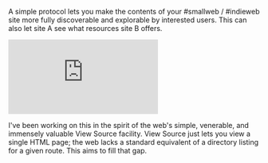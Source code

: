 A simple protocol lets you make the contents of your #smallweb / #indieweb site more fully discoverable and explorable by interested users. This can also let site A see what resources site B offers.

<iframe class="video16x9" src="https://www.youtube.com/embed/ql2pQLjjC4A" title="YouTube video player" frameborder="0" allow="accelerometer; autoplay; clipboard-write; encrypted-media; gyroscope; picture-in-picture; web-share" allowfullscreen></iframe>

I've been working on this in the spirit of the web's simple, venerable, and immensely valuable View Source facility. View Source just lets you view a single HTML page; the web lacks a standard equivalent of a directory listing for a given route. This aims to fill that gap.
